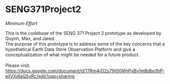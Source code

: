 # SENG371Project2
*Minimum Effort*

This is the codebase of the SENG 371 Project 2 prototype as developed by Quynh, Max, and Jared.</br>
The purpose of this prototype is to address some of the key concerns that a hypothetical Earth Data Store Observation Platform
and give a conceptualization of what might be needed for a future product.  
</br>
Please visit: https://docs.google.com/document/d/17Rm4rD2s79t00I6hPxBv1mBdbo1hP-eilVXdIaQSyRc/edit?usp=sharing
